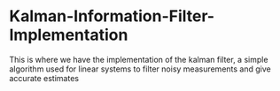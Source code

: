 # Kalman-Information-Filter-Implementation

This is where we have the implementation of the kalman filter, a simple algorithm used for linear systems to filter noisy measurements and give accurate estimates
